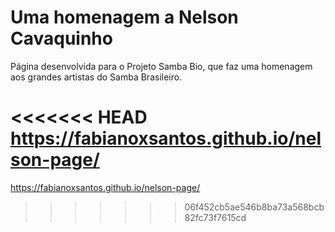 # Uma homenagem a Nelson Cavaquinho
Página desenvolvida para o Projeto Samba Bio, que faz uma homenagem aos grandes artistas do Samba Brasileiro.

<<<<<<< HEAD
https://fabianoxsantos.github.io/nelson-page/
=======
https://fabianoxsantos.github.io/nelson-page/
>>>>>>> 06f452cb5ae546b8ba73a568bcb82fc73f7615cd
